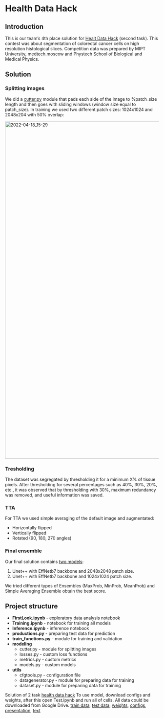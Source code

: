 # Health Data Hack

## Introduction
This is our team’s 4th place solution for [Healt Data Hack](https://codenrock.com/contests/hackhealth#/) (second task). This contest was about segmentation of colorectal cancer cells on high resolution histological slices. Competition data was prepared by MIPT University, medtech.moscow and Phystech School of Biological and Medical Physics.

## Solution
### Splitting images
We did a [cutter.py](modeling/cutter.py) module that pads each side of the image to %patch_size length and then goes with sliding windows (window size equal to patch_size). In training we used two different patch sizes: 1024x1024 and 2048x204 with 50% overlap:

<img width="1103" alt="2022-04-18_15-29" src="https://user-images.githubusercontent.com/54595287/163815606-359b53ea-e8da-48a8-af5d-370a845d1559.png">  

### Tresholding
The dataset was segregated by thresholding it for a minimum X% of tissue pixels. After thresholding for several percentages such as 40%, 30%, 20%, etc., it was observed that by thresholding with 30%, maximum redundancy was removed, and useful information was saved.

### TTA
For TTA we used simple averaging of the default image and augmentated:
- Horizontally flipped
- Vertically flipped
- Rotated (90, 180, 270 angles)

### Final ensemble
Our final solution contains [two models](https://drive.google.com/drive/folders/1561kJfurS61cxtOjkpOh0-6pmhNPXPiW?usp=sharing):
1. Unet++ with EffNetb7 backbone and 2048x2048 patch size.
2. Unet++ with EffNetb7 backbone and 1024x1024 patch size.

We tried different types of Ensembles (MaxProb, MinProb, MeanProb) and Simple Averaging Ensemble obtain the best score.

## Project structure
- **FirstLook.ipynb** - exploratory data analysis notebook
- **Training.ipynb** - notebook for training all models
- **Inference.ipynb** - inference notebook
- **productions.py** - preparing test data for prediction
- **train_functions.py** - module for training and validation
- **modeling**
  - cutter.py - module for splitting images
  - losses.py - custom loss functions
  - metrics.py - custom metrics
  - models.py - custom models
- **utils**
  - cfgtools.py - configuration file
  - datagenerator.py - module for preparing data for training
  - dataset.py - module for preparing data for training

Solution of 2 task [health data hack](https://codenrock.com/contests/hackhealth#/)
To use model, download configs and weights, after this open Test.ipynb and run all of cells. All data could be downloaded from Google Drive.
[train data](https://drive.google.com/file/d/1erA0TiUZb2os-QJ-vFN_K1bhNBroBLpO/view),
[test data](https://drive.google.com/file/d/1NUQjp10RmymKohg0cjqL6G3fRk_DpVsH/view),
[weights](https://drive.google.com/drive/folders/1561kJfurS61cxtOjkpOh0-6pmhNPXPiW?usp=sharing), 
[configs](https://drive.google.com/drive/folders/1frbD1cqIEN_fpoyd6GRSKYKS2sNpgVMU?usp=sharing),
[presentation](https://docs.google.com/presentation/d/1SN-Olu-dxH2VZAZuMpiBncV508JN0pVh/edit?usp=sharing&ouid=116202268270672729224&rtpof=true&sd=true), 
[text](https://docs.google.com/document/d/1RKJ9ijLmTFxTVfYAuHraC5Q5J9zVKxcr/edit?usp=sharing&ouid=116202268270672729224&rtpof=true&sd=true)
